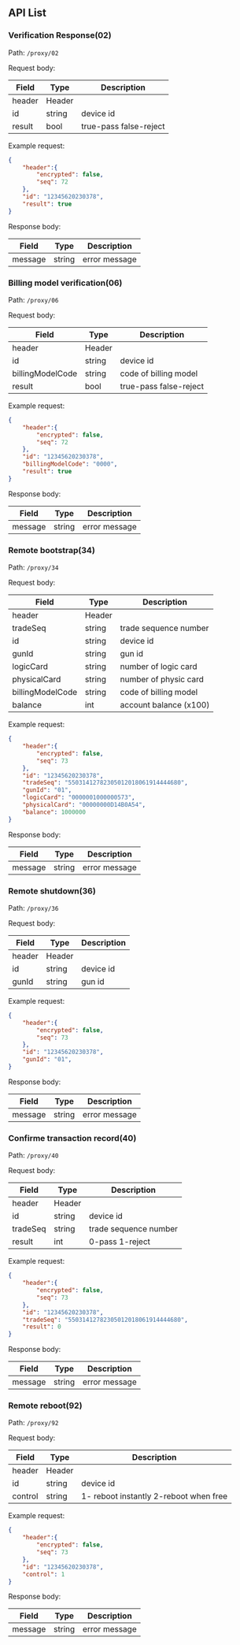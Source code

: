 ## API List



### Verification Response(02)

Path: `/proxy/02`

Request body:

| Field  | Type   | Description              |
| ------ | ------ | ------------------------ |
| header | Header |                          |
| id     | string | device id                |
| result | bool   | true-pass   false-reject |



Example request:

```json
{
    "header":{
        "encrypted": false,
        "seq": 72
    },
    "id": "12345620230378",
    "result": true
}
```





Response body:

| Field   | Type   | Description   |
| ------- | ------ | ------------- |
| message | string | error message |





### Billing model verification(06)

Path: `/proxy/06`

Request body:

| Field            | Type   | Description              |
| ---------------- | ------ | ------------------------ |
| header           | Header |                          |
| id               | string | device id                |
| billingModelCode | string | code of billing model    |
| result           | bool   | true-pass   false-reject |



Example request:

```json
{
    "header":{
        "encrypted": false,
        "seq": 72
    },
    "id": "12345620230378",
    "billingModelCode": "0000",
    "result": true
}
```





Response body:

| Field   | Type   | Description   |
| ------- | ------ | ------------- |
| message | string | error message |





### Remote bootstrap(34)

Path: `/proxy/34`

Request body:

| Field            | Type   | Description            |
| ---------------- | ------ | ---------------------- |
| header           | Header |                        |
| tradeSeq         | string | trade sequence number  |
| id               | string | device id              |
| gunId            | string | gun id                 |
| logicCard        | string | number of logic card   |
| physicalCard     | string | number of physic card  |
| billingModelCode | string | code of billing model  |
| balance          | int    | account balance (x100) |



Example request:

```json
{
    "header":{
        "encrypted": false,
        "seq": 73
    },
    "id": "12345620230378",
    "tradeSeq": "55031412782305012018061914444680",
    "gunId": "01",
    "logicCard": "0000001000000573",
    "physicalCard": "00000000D14B0A54",
    "balance": 1000000
}
```





Response body:

| Field   | Type   | Description   |
| ------- | ------ | ------------- |
| message | string | error message |



### Remote shutdown(36)

Path: `/proxy/36`

Request body:

| Field  | Type   | Description |
| ------ | ------ | ----------- |
| header | Header |             |
| id     | string | device id   |
| gunId  | string | gun id      |



Example request:

```json
{
    "header":{
        "encrypted": false,
        "seq": 73
    },
    "id": "12345620230378",
    "gunId": "01",
}
```





Response body:

| Field   | Type   | Description   |
| ------- | ------ | ------------- |
| message | string | error message |





### Confirme transaction record(40)

Path: `/proxy/40`

Request body:

| Field    | Type   | Description           |
| -------- | ------ | --------------------- |
| header   | Header |                       |
| id       | string | device id             |
| tradeSeq | string | trade sequence number |
| result   | int    | 0-pass 1-reject       |



Example request:

```json
{
    "header":{
        "encrypted": false,
        "seq": 73
    },
    "id": "12345620230378",
    "tradeSeq": "55031412782305012018061914444680",
    "result": 0
}
```





Response body:

| Field   | Type   | Description   |
| ------- | ------ | ------------- |
| message | string | error message |





### Remote reboot(92)

Path: `/proxy/92`

Request body:

| Field   | Type   | Description                             |
| ------- | ------ | --------------------------------------- |
| header  | Header |                                         |
| id      | string | device id                               |
| control | string | 1- reboot instantly  2-reboot when free |



Example request:

```json
{
    "header":{
        "encrypted": false,
        "seq": 73
    },
    "id": "12345620230378",
    "control": 1
}
```





Response body:

| Field   | Type   | Description   |
| ------- | ------ | ------------- |
| message | string | error message |

